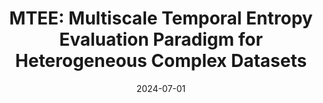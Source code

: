 ---
title: "MTEE: Multiscale Temporal Entropy Evaluation Paradigm for Heterogeneous Complex Datasets"
collection: publications
category: conferences
permalink: /publication/2024-mtee
date: 2024-07-01
venue: 'IFIP International Conference on Network and Parallel Computing'
paperurl: ''
citation: 'Lan An, Si Wang, <b>Shaoyuan Huang</b>, Yi Guo, Cheng Zhang, Ci Chu, Xiaofei Wang. (2024). &quot;MTEE: Multiscale Temporal Entropy Evaluation Paradigm for Heterogeneous Complex Datasets.&quot; <i>IFIP International Conference on Network and Parallel Computing</i>, 409-420.'
--- 